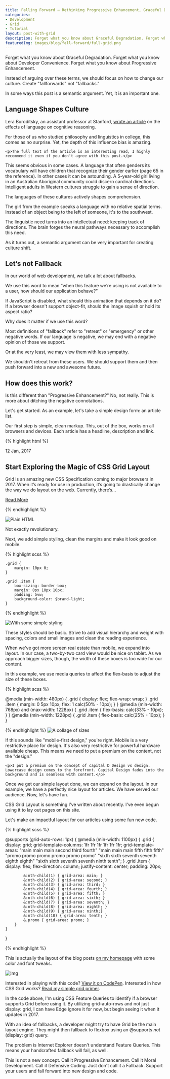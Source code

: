 ```yaml
---
title: Falling Forward — Rethinking Progressive Enhancement, Graceful Degradation and Developer Morality
categories:
- Development
- Grid
- Tutorial
layout: post-with-grid
description: Forget what you know about Graceful Degradation. Forget what you know about Developer Convenience. Forget what you know about Progressive Enhancement. Instead of arguing over these terms, we should focus on how to change our culture. Create "fallforwards" not "fallbacks."
featuredImg: images/blog/fall-forward/full-grid.png
---
```



Forget what you know about Graceful Degradation. Forget what you know about Developer Convenience. Forget what you know about Progressive Enhancement.

Instead of arguing over these terms, we should focus on how to change our culture. Create "fallforwards" not "fallbacks."

In some ways this post is a semantic argument. Yet, it is an important one. 

<aside class="subhead">

<h2>Language Shapes Culture</h2>

</aside>

Lera Boroditsky, an assistant professor at Stanford, [wrote an article](http://isites.harvard.edu/fs/docs/icb.topic1481762.files/Boroditsky-2011.pdf) on the effects of language on cognitive reasoning.

For those of us who studied philosophy and linguistics in college, this comes as no surprise. Yet, the depth of this influence bias is amazing.

<aside class="reference">

    <p>The full text of the article is an interesting read, I highly recommend it even if you don't agree with this post.</p>

</aside>

This seems obvious in some cases. A language that often genders its vocabulary will have children that recognize their gender earlier (page 65 in the reference). In other cases it can be astounding. A 5-year-old girl living in an Australian Aboriginal community could discern cardinal directions. Intelligent adults in Western cultures struggle to gain a sense of direction. 

The languages of these cultures actively shapes comprehension.

The girl from the example speaks a language with no relative spatial terms. Instead of an object being to the left of someone, it's to the southwest. 

The linguistic need turns into an intellectual need: keeping track of directions. The brain forges the neural pathways necessary to accomplish this need.

As it turns out, a semantic argument can be very important for creating culture shift.

<aside class="subhead"><h2>Let’s not Fallback</h2></aside>

In our world of web development, we talk a lot about fallbacks.

We use this word to mean “when this feature we’re using is not available to a user, how should our application behave?” 

If JavaScript is disabled, what should this animation that depends on it do? If a browser doesn't support object-fit, should the image squish or hold its aspect ratio?

Why does it matter if we use this word?

Most definitions of "fallback" refer to "retreat" or "emergency" or other negative words. If our language is negative, we may end with a negative opinion of those we support.

Or at the very least, we may view them with less sympathy.

We shouldn't retreat from these users. We should support them and then push forward into a new and awesome future.

<aside class="subhead"><h2>How does this work?</h2></aside>

Is this different than "Progressive Enhancement?" No, not really. This is more about ditching the negative connotations.

Let's get started. As an example, let's take a simple design form: an article list.

Our first step is simple, clean markup. This, out of the box, works on all browsers and devices. Each article has a headline, description and link.

{% highlight html %}

<section class="grid">
    <article class="item primary">
        <time class="date">12 Jan, 2017</time>
        <h2>Start Exploring the Magic of CSS Grid Layout</h2>
        <p class="description">Grid is an amazing new CSS Specification coming to major browsers in 2017. When it’s ready for use in production, it’s going to drastically change the way we do layout on the web. Currently, there’s...</p>
        <a href="http://bryanlrobinson.com/blog/2017/01/12/simple-grid-examples/" class="button">Read More</a>
    </article>
</section>

 {% endhighlight %}

![Plain HTML](/images/blog/fall-forward/plain-html.png)

Not exactly revolutionary.

Next, we add simple styling, clean the margins and make it look good on mobile.

{% highlight scss %}

    .grid {
        margin: 10px 0;
    }

    .grid .item {
        box-sizing: border-box;
        margin: 0px 10px 10px;
        padding: 5vw;
        background-color: $brand-light;
    }

{% endhighlight %}

![With some simple styling](/images/blog/fall-forward/simple-style.png)

These styles should be basic. Strive to add visual hierarchy and weight with spacing, colors and small images and clean the reading experience.

When we've got more screen real estate than mobile, we expand into layout. In our case, a two-by-two card view would be nice on tablet. As we approach bigger sizes, though, the width of these boxes is too wide for our content.

In this example, we use media queries to affect the flex-basis to adjust the size of these boxes.

{% highlight scss %}

@media (min-width: 480px) {
    .grid {
        display: flex;
        flex-wrap: wrap;
    }
    .grid .item {
        margin: 0 5px 10px;
        flex: 1 calc(50% - 10px);
    }
}
@media (min-width: 768px) and (max-width: 1228px) {
    .grid .item {
        flex-basis: calc(33% - 10px);
    }
}
@media (min-width: 1228px) {
    .grid .item {
        flex-basis: calc(25% - 10px);
    }
}


{% endhighlight %}
![A collage of sizes ](/images/blog/fall-forward/collage-sizes.png)

If this sounds like "mobile-first design," you're right. Mobile is a very restrictive place for design. It's also very restrictive for powerful hardware available cheap. This means we need to put a premium on the content, not the "design."

<aside class="reference">

    <p>I put a premium on the concept of capital D Design vs design. Lowercase design comes to the forefront. Capital Design fades into the background and is seamless with content.</p>

</aside>

Once we get our simple layout done, we can expand on the layout. In our example, we have a perfectly nice layout for articles. We have served our audience. Now, let's have fun.

CSS Grid Layout is something I've written about recently. I've even begun using it to lay out pages on this site.

Let's make an impactful layout for our articles using some fun new code.

{% highlight scss %}


@supports (grid-auto-rows: 1px) {
    @media (min-width: 1100px) {
        .grid {
            display: grid;
            grid-template-columns: 1fr 1fr 1fr 1fr 1fr 1fr;
            grid-template-areas: "main   main main    second   third fourth"
                                  "main   main main    fifth    fifth fifth"
                                  "promo  promo promo  promo    promo promo"
                                  "sixth sixth seventh seventh eighth eighth"
                                  "sixth sixth seventh seventh ninth  tenth";
        }
        .grid .item {
            display: flex;
            flex-direction: column;
            justify-content: center;
            padding: 20px;

            &:nth-child(1) { grid-area: main; }
            &:nth-child(2) { grid-area: second; }
            &:nth-child(3) { grid-area: third; }
            &:nth-child(4) { grid-area: fourth; }
            &:nth-child(5) { grid-area: fifth; }
            &:nth-child(6) { grid-area: sixth; }
            &:nth-child(7) { grid-area: seventh; }
            &:nth-child(8) { grid-area: eighth; }
            &:nth-child(9) { grid-area: ninth;}
            &:nth-child(10) { grid-area: tenth; }
            &.promo { grid-area: promo; }
        }
    }
}

{% endhighlight %}

<aside class="reference">
    <p>This is actually the layout of the blog posts <a href="/">on my homepage</a> with some color and font tweaks.</p>
</aside>

![img](/images/blog/fall-forward/full-grid.png)

<aside class="reference">
    <p>Interested in playing with this code? <a href="http://codepen.io/brob/pen/WRoMMy">View it on CodePen</a>. Interested in how CSS Grid works? <a href="/blog/2017/01/12/simple-grid-examples/">Read my simple grid primer</a>. </p>
</aside>

In the code above, I'm using CSS Feature Queries to identify if a browser supports Grid before using it. By utilizing grid-auto-rows and not just display: grid, I can have Edge ignore it for now, but begin seeing it when it updates in 2017.

With an idea of fallbacks, a developer might try to have Grid be the main layout engine. They might then fallback to flexbox using an @supports _not_ (display: grid) query.

The problem is Internet Explorer doesn't understand Feature Queries. This means your handcrafted fallback will fail, as well.

This is not a new concept. Call it Progressive Enhancement. Call it Moral Development. Call it Defensive Coding. Just don't call it a Fallback. Support your users and fall forward into new design and code.

